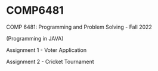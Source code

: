 # COMP6481
COMP 6481: Programming and Problem Solving - Fall 2022<br>

(Programming in JAVA)


Assignment 1 - Voter Application <br>

Assignment 2 - Cricket Tournament
